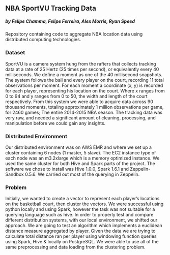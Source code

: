 ## NBA SportVU Tracking Data
##### by Felipe Chamma, Felipe Ferreira, Alex Morris, Ryan Speed
Repository containing code to aggregate NBA location data using distributed computing technologies.

### Dataset
SportVU is a camera system hung from the rafters that collects tracking data at a rate of 25 Hertz (25 times per second), or equivalently every 40 milliseconds. We define a moment as one of the 40 millisecond snapshots. The system follows the ball and every player on the court, recording 11 total observations per moment. For each moment a coordinate (x, y) is recorded for each player, representing his location on the court. Where x ranges from 0 to 94 and y ranges from 0 to 50, the width and length of the court respectively. From this system we were able to acquire data across 90 thousand moments, totaling approximately 1 million observations per game, for 2460 games; The entire 2014-2015 NBA season. The tracking data was very raw, and needed a significant amount of cleaning, processing, and manipulation before we could gain any insights.

### Distributed Environment
Our distributed environment was on AWS EMR and where we set up a cluster containing 6 nodes (1 master, 5 slave). The EC2 instance type of each node was an m3.2xlarge which is a memory optimized instance. We used the same cluster for both Hive and Spark parts of the project. The software we chose to install was Hive 1.0.0, Spark 1.6.1 and Zeppelin-Sandbox 0.5.6. We carried out most of the querying in Zeppelin.

### Problem
Initially, we wanted to create a vector to represent each player’s locations on the basketball court, then cluster the vectors. We were successful using python locally and using Spark, however the task was not suitable for a querying language such as hive. In order to properly test and compare different distribution systems, with our local environment, we shifted our approach. We are going to test an algorithm which implements a euclidean distance measure aggregated by player. Given the data we are trying to calculate total distance ran per player using windowing function queries using Spark, Hive & locally on PostgreSQL. We were able to use all of the same preprocessing and data loading from the clustering problem.
